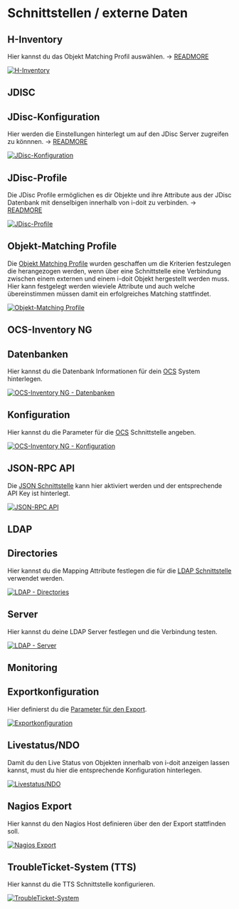 # Schnittstellen / externe Daten
H-Inventory
-----------

Hier kannst du das Objekt Matching Profil auswählen. → [READMORE](../../daten-konsolidieren/h-inventory.md)

[![H-Inventory](../../assets/images/de/administration/verwaltung/schnittstellen/1-s-s.png)](../../assets/images/de/administration/verwaltung/schnittstellen/1-s-s.png)

JDISC
-----

JDisc-Konfiguration
-------------------

Hier werden die Einstellungen hinterlegt um auf den JDisc Server zugreifen zu könnnen. → [READMORE](../../daten-konsolidieren/jdisc-discovery.md)

[![JDisc-Konfiguration](../../assets/images/de/administration/verwaltung/schnittstellen/2-s-s.png)](../../assets/images/de/administration/verwaltung/schnittstellen/2-s-s.png)

JDisc-Profile
-------------

Die JDisc Profile ermöglichen es dir Objekte und ihre Attribute aus der JDisc Datenbank mit denselbigen innerhalb von i-doit zu verbinden. → [READMORE](../../daten-konsolidieren/jdisc-discovery.md)

[![JDisc-Profile](../../assets/images/de/administration/verwaltung/schnittstellen/3-s-s.png)](../../assets/images/de/administration/verwaltung/schnittstellen/3-s-s.png)

Objekt-Matching Profile
-----------------------

Die [Objekt Matching Profile](../../daten-konsolidieren/objekt-identifizieren-bei-importen.md) wurden geschaffen um die Kriterien festzulegen die herangezogen werden, wenn über eine Schnittstelle eine Verbindung zwischen einem externen und einem i-doit Objekt hergestellt werden muss. Hier kann festgelegt werden wieviele Attribute und auch welche übereinstimmen müssen damit ein erfolgreiches Matching stattfindet.

[![Objekt-Matching Profile](../../assets/images/de/administration/verwaltung/schnittstellen/4-s-s.png)](../../assets/images/de/administration/verwaltung/schnittstellen/4-s-s.png)

OCS-Inventory NG
----------------

Datenbanken
-----------

Hier kannst du die Datenbank Informationen für dein [OCS](../../i-doit-pro-add-ons/ocs-inventory-ng.md) System hinterlegen.

[![OCS-Inventory NG - Datenbanken](../../assets/images/de/administration/verwaltung/schnittstellen/5-s-s.png)](../../assets/images/de/administration/verwaltung/schnittstellen/5-s-s.png)

Konfiguration
-------------

Hier kannst du die Parameter für die [OCS](../../i-doit-pro-add-ons/ocs-inventory-ng.md) Schnittstelle angeben.

[![OCS-Inventory NG - Konfiguration](../../assets/images/de/administration/verwaltung/schnittstellen/6-s-s.png)](../../assets/images/de/administration/verwaltung/schnittstellen/6-s-s.png)

JSON-RPC API
------------

Die [JSON Schnittstelle](../../i-doit-pro-add-ons/api/index.md) kann hier aktiviert werden und der entsprechende API Key ist hinterlegt.

[![JSON-RPC API](../../assets/images/de/administration/verwaltung/schnittstellen/7-s-s.png)](../../assets/images/de/administration/verwaltung/schnittstellen/7-s-s.png)

LDAP
----

Directories
-----------

Hier kannst du die Mapping Attribute festlegen die für die [LDAP Schnittstelle](../../benutzerauthentifizierung-und-verwaltung/ldap-verzeichnis/index.md) verwendet werden.

[![LDAP - Directories](../../assets/images/de/administration/verwaltung/schnittstellen/8-s-s.png)](../../assets/images/de/administration/verwaltung/schnittstellen/8-s-s.png)

Server
------

Hier kannst du deine LDAP Server festlegen und die Verbindung testen.

[![LDAP - Server](../../assets/images/de/administration/verwaltung/schnittstellen/9-s-s.png)](../../assets/images/de/administration/verwaltung/schnittstellen/9-s-s.png)

Monitoring
----------

Exportkonfiguration
-------------------

Hier definierst du die [Parameter für den Export](../../automatisierung-und-integration/network-monitoring/index.md).

[![Exportkonfiguration](../../assets/images/de/administration/verwaltung/schnittstellen/10-s-s.png)](../../assets/images/de/administration/verwaltung/schnittstellen/10-s-s.png)

Livestatus/NDO
--------------

Damit du den Live Status von Objekten innerhalb von i-doit anzeigen lassen kannst, must du hier die entsprechende Konfiguration hinterlegen.

[![Livestatus/NDO](../../assets/images/de/administration/verwaltung/schnittstellen/11-s-s.png)](../../assets/images/de/administration/verwaltung/schnittstellen/11-s-s.png)

Nagios Export
-------------

Hier kannst du den Nagios Host definieren über den der Export stattfinden soll.

[![Nagios Export](../../assets/images/de/administration/verwaltung/schnittstellen/12-s-s.png)](../../assets/images/de/administration/verwaltung/schnittstellen/12-s-s.png)

TroubleTicket-System (TTS)
--------------------------

Hier kannst du die TTS Schnittstelle konfigurieren.

[![TroubleTicket-System](../../assets/images/de/administration/verwaltung/schnittstellen/13-s-s.png)](../../assets/images/de/administration/verwaltung/schnittstellen/13-s-s.png)
